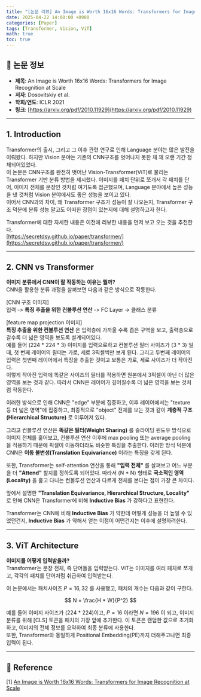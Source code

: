 ```yaml
---
title: "[논문 리뷰] An Image is Worth 16x16 Words: Transformers for Image Recognition at Scale (ViT)"
date: 2025-04-22 14:00:00 +0900
categories: [Paper]
tags: [Transformer, Vision, ViT]
math: true
toc: true
---
```


## 📝 논문 정보

- **제목**: An Image is Worth 16x16 Words: Transformers for Image Recognition at Scale  
- **저자**: Dosovitskiy et al.  
- **학회/연도**: ICLR 2021  
- **링크**: [https://arxiv.org/pdf/2010.11929](https://arxiv.org/pdf/2010.11929)

---

## 1. Introduction

Transformer의 출시, 그리고 그 이후 관련 연구로 인해 Language 분야는 많은 발전을 이뤄왔다. 하지만 Vision 분야는 기존의 CNN구조를 벗어나지 못한 채 꽤 오랜 기간 정체되어있었다.  
이 논문은 CNN구조를 완전히 벗어난 Vision-Transformer(ViT)로 불리는 Transformer 기반 분류 방법을 제시했다. 이미지를 패치 단위로 쪼개서 각 패치를 단어, 이미지 전체를 문장인 것처럼 여기도록 접근했으며, Language 분야에서 높은 성능을 낸 것처럼 Vision 분야에서도 좋은 성능을 보이고 있다.  
이어서 CNN과의 차이, 왜 Transformer 구조가 성능이 잘 나오는지, Transformer 구조 덕분에 분류 성능 말고도 어떠한 장점이 있는지에 대해 설명하고자 한다.  

Transformer에 대한 자세한 내용은 이전에 리뷰한 내용을 먼저 보고 오는 것을 추천한다.  
[https://secretdsy.github.io/paper/transformer/](https://secretdsy.github.io/paper/transformer/)  

---

## 2. CNN vs Transformer

**이미지 분류에서 CNN이 잘 작동하는 이유는 뭘까?**  
CNN을 활용한 분류 과정을 살펴보면 다음과 같은 방식으로 작동한다.  

[CNN 구조 이미지]  
입력 -> **특징 추출을 위한 컨볼루션 연산** -> FC Layer -> 클래스 분류  

[feature map projection 이미지]  
**특징 추출을 위한 컨볼루션 연산** 은 입력층에 가까울 수록 좁은 구역을 보고, 출력층으로 갈수록 더 넓은 영역을 보도록 설계되어있다.  
예를 들어 (224 * 224 * 3) 이미지를 입력으로하고 컨볼루션 필터 사이즈가 (3 * 3) 일 때, 첫 번째 레이어의 필터는 가로, 세로 3픽셀씩만 보게 된다. 그리고 두번째 레이어의 입력은 첫번째 레이어에서 특징을 추출한 것이고 보통은 가로, 세로 사이즈가 더 작아진다.  
이렇게 작아진 입력에 똑같은 사이즈의 필터를 적용하면 원본에서 3픽셀이 아닌 더 많은 영역을 보는 것과 같다. 따라서 CNN은 레이어가 깊어질수록 더 넓은 영역을 보는 것처럼 작동한다.  

이러한 방식으로 인해 CNN은 "edge" 부분에 집중하고, 이후 레이어에서는  "texture 등 더 넓은 영역"에 집중하고, 최종적으로 "object" 전체를 보는 것과 같이 **계층적 구조(Hierarchical Structure)** 로 이루어져 있다.  

그리고 컨볼루션 연산은 **똑같은 필터(Weight Sharing)** 를 슬라이딩 윈도우 방식으로 이미지 전체를 훑어보고, 컨볼루션 연산 이후에 max pooling 또는 average pooling을 적용하기 때문에 픽셀이 이동하더라도 비슷한 특징을 추출한다. 이러한 방식 덕분에 CNN은 **이동 불변성(Translation Equivariance)** 이라는 특징을 갖게 된다.

또한, Transformer는 self-attention 연산을 통해 **"입력 전체"** 를 살펴보고 어느 부분을 더 **"Attend"** 할지를 정하도록 되어있다. 따라서 (N * N) 형태로 **국소적인 영역(Locality)** 을 훑고 다니는 컨볼루션 연산과 다르게 전체를 본다는 점이 가장 큰 차이다.  

앞에서 설명한 **"Translation Equivariance, Hierarchical Structure, Locality"** 로 인해 CNN은 Transformer에 비해 **Inductive Bias** 가 강하다고 표현한다.  

Transformer는 CNN에 비해 **Inductive Bias** 가 약한데 어떻게 성능을 더 높일 수 있었던건지, **Inductive Bias** 가 약해서 얻는 이점이 어떤건지는 이후에 설명하려한다.

---

## 3. ViT Architecture

**이미지를 어떻게 입력받을까?**  
Transformer는 문장 전체, 즉 단어들을 입력받는다. ViT는 이미지를 여러 패치로 쪼개고, 각각의 패치를 단어처럼 취급하여 입력받는다.  

이 논문에서는 패치사이즈 $P = 16, 32$ 를 사용했고, 패치의 개수는 다음과 같이 구한다.  

$$
N = \frac{H * W}{P^2}
$$  

예를 들어 이미지 사이즈가 (224 * 224)이고, $P = 16$ 이라면 $N = 196$ 이 되고, 이미지 분류를 위해 [CLS] 토큰을 패치의 가장 앞에 추가한다. 이 토큰은 랜덤한 값으로 초기화하고, 이미지의 전체 정보를 요약하여 최종 분류에 사용한다.  
또한, Transformer와 동일하게 Positional Embedding(PE)까지 더해주고나면 최종 입력이 된다.  



---

## 🔗 Reference
[1] [An Image is Worth 16x16 Words: Transformers for Image Recognition at Scale](https://arxiv.org/pdf/2010.11929)